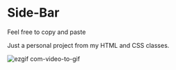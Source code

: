 # Side-Bar
Feel free to copy and paste

Just a personal project from my HTML and CSS classes.

![ezgif com-video-to-gif](https://user-images.githubusercontent.com/124491961/218529719-a8e5792f-e2a2-4096-bea3-333faf585f9d.gif)
